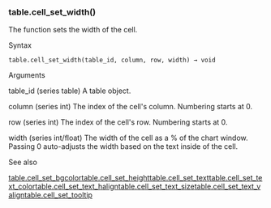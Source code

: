 ### table.cell\_set\_width()

The function sets the width of the cell.

Syntax

```
table.cell_set_width(table_id, column, row, width) → void
```

Arguments

table\_id (series table) A table object.

column (series int) The index of the cell's column. Numbering starts at 0.

row (series int) The index of the cell's row. Numbering starts at 0.

width (series int/float) The width of the cell as a % of the chart window. Passing 0 auto-adjusts the width based on the text inside of the cell.

See also

[table.cell\_set\_bgcolor](#fun_table.cell_set_bgcolor)[table.cell\_set\_height](#fun_table.cell_set_height)[table.cell\_set\_text](#fun_table.cell_set_text)[table.cell\_set\_text\_color](#fun_table.cell_set_text_color)[table.cell\_set\_text\_halign](#fun_table.cell_set_text_halign)[table.cell\_set\_text\_size](#fun_table.cell_set_text_size)[table.cell\_set\_text\_valign](#fun_table.cell_set_text_valign)[table.cell\_set\_tooltip](#fun_table.cell_set_tooltip)
